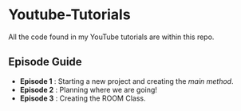 # Youtube-Tutorials
All the code found in my YouTube tutorials are within this repo.

## Episode Guide
- **Episode 1** : Starting a new project and creating the *main method*.
- **Episode 2** : Planning where we are going!
- **Episode 3** : Creating the ROOM Class.
